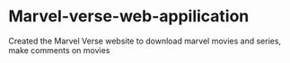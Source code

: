# Marvel-verse-web-appilication
Created the Marvel Verse website to download marvel movies and series, make comments on movies 
